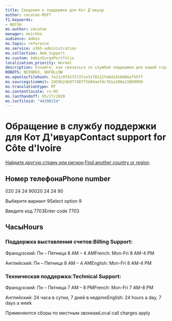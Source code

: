 ```yaml
---
title: Сведения о поддержке для Кот Д'ивуар
author: cmcatee-MSFT
f1.keywords:
- NOCSH
ms.author: cmcatee
manager: mnirkhe
audience: Admin
ms.topic: reference
ms.service: o365-administration
ms.collection: Adm_Support
ms.custom: AdminSurgePortfolio
localization_priority: Normal
description: Узнайте, как связаться со службой поддержки для вашей страны или региона.
ROBOTS: NOINDEX, NOFOLLOW
ms.openlocfilehash: 7e21c97d175737ce31f0132fab42418d66ef55ff
ms.sourcegitcommit: 2d59b24b877487f3b84aefdc7b1e200a21009999
ms.translationtype: MT
ms.contentlocale: ru-RU
ms.lasthandoff: 05/27/2020
ms.locfileid: "44398154"
---
```

# <a name="contact-support-for-cte-divoire"></a><span data-ttu-id="c38e4-103">Обращение в службу поддержки для Кот Д'ивуар</span><span class="sxs-lookup"><span data-stu-id="c38e4-103">Contact support for Côte d'Ivoire</span></span>

<span data-ttu-id="c38e4-104">[Найдите другую страну или регион](../contact-support-for-business-products.md).</span><span class="sxs-lookup"><span data-stu-id="c38e4-104">[Find another country or region](../contact-support-for-business-products.md).</span></span>

## <a name="phone-number"></a><span data-ttu-id="c38e4-105">Номер телефона</span><span class="sxs-lookup"><span data-stu-id="c38e4-105">Phone number</span></span>
<span data-ttu-id="c38e4-106">020 24 24 90</span><span class="sxs-lookup"><span data-stu-id="c38e4-106">020 24 24 90</span></span>

<span data-ttu-id="c38e4-107">Выберите вариант 9</span><span class="sxs-lookup"><span data-stu-id="c38e4-107">Select option 9</span></span>

<span data-ttu-id="c38e4-108">Введите код 7703</span><span class="sxs-lookup"><span data-stu-id="c38e4-108">Enter code 7703</span></span>

## <a name="hours"></a><span data-ttu-id="c38e4-109">Часы</span><span class="sxs-lookup"><span data-stu-id="c38e4-109">Hours</span></span>
### <a name="billing-support"></a><span data-ttu-id="c38e4-110">Поддержка выставления счетов:</span><span class="sxs-lookup"><span data-stu-id="c38e4-110">Billing Support:</span></span>

<span data-ttu-id="c38e4-111">Французский: Пн – Пятница 8 AM – 4 AM</span><span class="sxs-lookup"><span data-stu-id="c38e4-111">French: Mon-Fri 8 AM-4 PM</span></span>

<span data-ttu-id="c38e4-112">Английский: Пн – Пятница 8 AM – 4 AM</span><span class="sxs-lookup"><span data-stu-id="c38e4-112">English: Mon-Fri 8 AM-4 PM</span></span>

### <a name="technical-support"></a><span data-ttu-id="c38e4-113">Техническая поддержка:</span><span class="sxs-lookup"><span data-stu-id="c38e4-113">Technical Support:</span></span>

<span data-ttu-id="c38e4-114">Французский: Пн – Пятница 7 AM – 8 PM</span><span class="sxs-lookup"><span data-stu-id="c38e4-114">French: Mon-Fri 7 AM-8 PM</span></span>

<span data-ttu-id="c38e4-115">Английский: 24 часа в сутки, 7 дней в неделю</span><span class="sxs-lookup"><span data-stu-id="c38e4-115">English: 24 hours a day, 7 days a week</span></span>

<span data-ttu-id="c38e4-116">Применяются сборы по местным звонкам</span><span class="sxs-lookup"><span data-stu-id="c38e4-116">Local call charges apply</span></span>

